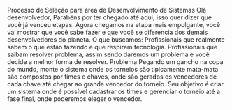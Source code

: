 Processo de Seleção para área de Desenvolvimento de Sistemas 
Olá desenvolvedor, 
Parabéns por ter chegado até aqui, isso quer dizer que você já venceu etapas. Agora chegamos na etapa mais empolgante, você vai mostrar que você sabe fazer e que você se diferencia dos demais desenvolvedores do planeta. 
O que buscamos: 
Profissionais que realmente sabem o que estão fazendo e que respiram tecnologia. Profissionais que saibam resolver problema, assim sendo daremos um problema e você decide a melhor forma de resolver. 
Problema 
Pegando um gancho na copa do mundo, monte o sistema onde os torneios são tipicamente mata-mata são compostos por times e chaves, onde são gerados os vencedores de cada chave até chegar ao grande vencedor do torneio. Seu objetivo é criar um sistema onde é possível cadastrar os times e gerenciar o torneio até a fase final, onde poderemos eleger o vencedor. 
